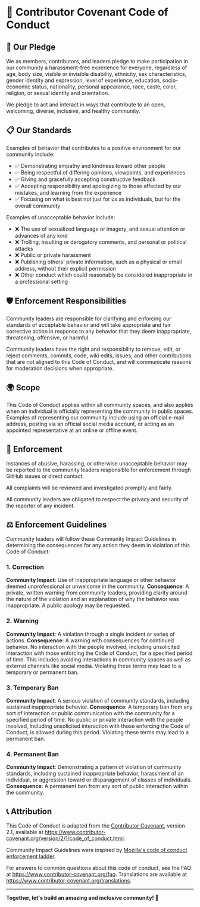 # 🤝 Contributor Covenant Code of Conduct

## 🌟 Our Pledge

We as members, contributors, and leaders pledge to make participation in our community a harassment-free experience for everyone, regardless of age, body size, visible or invisible disability, ethnicity, sex characteristics, gender identity and expression, level of experience, education, socio-economic status, nationality, personal appearance, race, caste, color, religion, or sexual identity and orientation.

We pledge to act and interact in ways that contribute to an open, welcoming, diverse, inclusive, and healthy community.

## 📋 Our Standards

Examples of behavior that contributes to a positive environment for our community include:

* ✅ Demonstrating empathy and kindness toward other people
* ✅ Being respectful of differing opinions, viewpoints, and experiences
* ✅ Giving and gracefully accepting constructive feedback
* ✅ Accepting responsibility and apologizing to those affected by our mistakes, and learning from the experience
* ✅ Focusing on what is best not just for us as individuals, but for the overall community

Examples of unacceptable behavior include:

* ❌ The use of sexualized language or imagery, and sexual attention or advances of any kind
* ❌ Trolling, insulting or derogatory comments, and personal or political attacks
* ❌ Public or private harassment
* ❌ Publishing others' private information, such as a physical or email address, without their explicit permission
* ❌ Other conduct which could reasonably be considered inappropriate in a professional setting

## 🛡️ Enforcement Responsibilities

Community leaders are responsible for clarifying and enforcing our standards of acceptable behavior and will take appropriate and fair corrective action in response to any behavior that they deem inappropriate, threatening, offensive, or harmful.

Community leaders have the right and responsibility to remove, edit, or reject comments, commits, code, wiki edits, issues, and other contributions that are not aligned to this Code of Conduct, and will communicate reasons for moderation decisions when appropriate.

## 🌍 Scope

This Code of Conduct applies within all community spaces, and also applies when an individual is officially representing the community in public spaces. Examples of representing our community include using an official e-mail address, posting via an official social media account, or acting as an appointed representative at an online or offline event.

## 🚨 Enforcement

Instances of abusive, harassing, or otherwise unacceptable behavior may be reported to the community leaders responsible for enforcement through GitHub issues or direct contact.

All complaints will be reviewed and investigated promptly and fairly.

All community leaders are obligated to respect the privacy and security of the reporter of any incident.

## ⚖️ Enforcement Guidelines

Community leaders will follow these Community Impact Guidelines in determining the consequences for any action they deem in violation of this Code of Conduct:

### 1. Correction
**Community Impact**: Use of inappropriate language or other behavior deemed unprofessional or unwelcome in the community.
**Consequence**: A private, written warning from community leaders, providing clarity around the nature of the violation and an explanation of why the behavior was inappropriate. A public apology may be requested.

### 2. Warning
**Community Impact**: A violation through a single incident or series of actions.
**Consequence**: A warning with consequences for continued behavior. No interaction with the people involved, including unsolicited interaction with those enforcing the Code of Conduct, for a specified period of time. This includes avoiding interactions in community spaces as well as external channels like social media. Violating these terms may lead to a temporary or permanent ban.

### 3. Temporary Ban
**Community Impact**: A serious violation of community standards, including sustained inappropriate behavior.
**Consequence**: A temporary ban from any sort of interaction or public communication with the community for a specified period of time. No public or private interaction with the people involved, including unsolicited interaction with those enforcing the Code of Conduct, is allowed during this period. Violating these terms may lead to a permanent ban.

### 4. Permanent Ban
**Community Impact**: Demonstrating a pattern of violation of community standards, including sustained inappropriate behavior, harassment of an individual, or aggression toward or disparagement of classes of individuals.
**Consequence**: A permanent ban from any sort of public interaction within the community.

## 📞 Attribution

This Code of Conduct is adapted from the [Contributor Covenant][homepage], version 2.1, available at https://www.contributor-covenant.org/version/2/1/code_of_conduct.html.

Community Impact Guidelines were inspired by [Mozilla's code of conduct enforcement ladder](https://github.com/mozilla/diversity).

[homepage]: https://www.contributor-covenant.org

For answers to common questions about this code of conduct, see the FAQ at https://www.contributor-covenant.org/faq. Translations are available at https://www.contributor-covenant.org/translations.

---

**Together, let's build an amazing and inclusive community! 🚀**